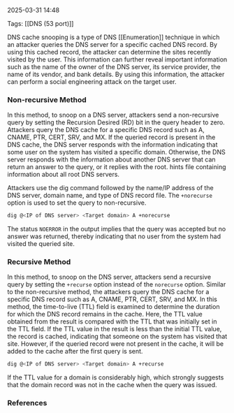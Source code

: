 
2025-03-31 14:48

Tags: [[DNS (53 port)]]

DNS cache snooping is a type of DNS [[Enumeration]] technique in which an attacker queries the DNS server for a specific cached DNS record. By using this cached record, the attacker can determine the sites recently visited by the user. This information can further reveal important information such as the name of the owner of the DNS server, its service provider, the name of its vendor, and bank details. By using this information, the attacker can perform a social engineering attack on the target user. 

### Non-recursive Method 

In this method, to snoop on a DNS server, attackers send a non-recursive query by setting the Recursion Desired (RD) bit in the query header to zero. Attackers query the DNS cache for a specific DNS record such as A, CNAME, PTR, CERT, SRV, and MX. If the queried record is present in the DNS cache, the DNS server responds with the information indicating that some user on the system has visited a specific domain. Otherwise, the DNS server responds with the information about another DNS server that can return an answer to the query, or it replies with the root. hints file containing information about all root DNS servers. 

Attackers use the dig command followed by the name/IP address of the DNS server, domain name, and type of DNS record file. The `+norecurse` option is used to set the query to non-recursive. 
```sh
dig @<IP of DNS server> <Target domain> A +norecurse
```
The status `NOERROR` in the output implies that the query was accepted but no answer was returned, thereby indicating that no user from the system had visited the queried site.

### Recursive Method 

In this method, to snoop on the DNS server, attackers send a recursive query by setting the `+recurse` option instead of the `norecurse` option. Similar to the non-recursive method, the attackers query the DNS cache for a specific DNS record such as A, CNAME, PTR, CERT, SRV, and MX. 
In this method, the time-to-live (TTL) field is examined to determine the duration for which the DNS record remains in the cache. Here, the TTL value obtained from the result is compared with the TTL that was initially set in the TTL field. If the TTL value in the result is less than the initial TTL value, the record is cached, indicating that someone on the system has visited that site. However, if the queried record were not present in the cache, it will be added to the cache after the first query is sent. 

```sh
dig @<IP of DNS server> <Target domain> A +recurse 
```

If the TTL value for a domain is considerably high, which strongly suggests that the domain record was not in the cache when the query was issued.

### References
